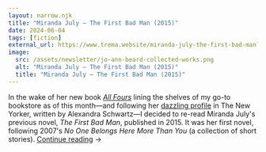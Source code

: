 ```yaml
---
layout: narrow.njk
title: "Miranda July – The First Bad Man (2015)"
date: 2024-06-04
tags: [fiction]
external_url: https://www.trema.website/miranda-july-the-first-bad-man?ref=daniel.pizza
image:
  src: /assets/newsletter/jo-ann-beard-collected-works.png
  alt: "Miranda July – The First Bad Man (2015)"
  title: "Miranda July – The First Bad Man (2015)"
---
```


In the wake of her new book [_All Fours_](https://www.penguinrandomhouse.com/books/639464/all-fours-by-miranda-july/?ref=daniel.pizza "All Fours on Penguin Random House") lining the shelves of my go-to bookstore as of this month—and following her [dazzling profile](https://www.newyorker.com/magazine/2024/05/20/miranda-july-profile?ref=daniel.pizza "Profile of Miranda July in The New Yorker") in The New Yorker, written by Alexandra Schwartz—I decided to re-read Miranda July's previous novel, _The First Bad Man_, published in 2015. It was her first novel, following 2007's _No One Belongs Here More Than You_ (a collection of short stories). <a href="{{ external_url }}" title="Read my recommendation for The First Bad Man by Miranda July" rel="external" target="_blank">Continue reading</a> →